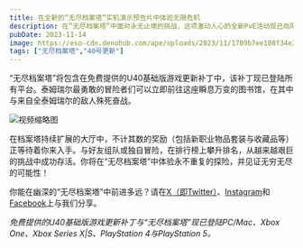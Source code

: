 ```yaml
---
title: 在全新的“无尽档案塔”实机演示预告片中体验无限危机
description: 在“无尽档案塔”中面对永无止境的挑战，这项激动人心的全新PvE活动现已向所有《上古卷轴OL》玩家开放！
pubDate: 2023-11-14
image: https://eso-cdn.denohub.com/ape/uploads/2023/11/1709b7ee108f34e23527fa211edb882c.jpg
tags: ["无尽档案塔","40号更新"]
---
```


“无尽档案塔”将包含在免费提供的U40基础版游戏更新补丁中，该补丁现已登陆所有平台。泰姆瑞尔最勇敢的冒险者们可以立即前往这座瞬息万变的图书馆，在其中与来自全泰姆瑞尔的敌人殊死奋战。

![视频缩略图](https://i.ytimg.com/vi/JPaGkNW5v98/maxresdefault.jpg)

在档案塔持续扩展的大厅中，不计其数的奖励（包括新职业物品套装与收藏品等）正等待着你来入手。与好友组队或独自冒险，在排行榜上攀升排名，从越来越艰巨的挑战中成功存活。你将在“无尽档案塔”中体验永不重复的探险，并见证无穷无尽的可能性！

你能在幽深的“无尽档案塔”中前进多远？请在[X（即Twitter）](https://twitter.com/TESOnline)、[Instagram](https://www.instagram.com/elderscrollsonline/)和[Facebook](https://www.facebook.com/ElderScrollsOnline)上与我们分享。

_免费提供的U40基础版游戏更新补丁与“无尽档案塔”现已登陆PC/Mac、Xbox One、Xbox Series X|S、PlayStation 4与PlayStation 5。_
